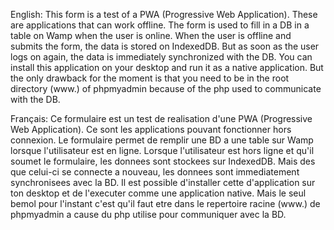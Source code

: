 English:
This form is a test of a PWA (Progressive Web Application). These are applications that can work offline. 
The form is used to fill in a DB in a table on Wamp when the user is online.
When the user is offline and submits the form, the data is stored on IndexedDB. 
But as soon as the user logs on again, the data is immediately synchronized with the DB. 
You can install this application on your desktop and run it as a native application. 
But the only drawback for the moment is that you need to be in the root directory (www.) of phpmyadmin because of the php used to communicate with the DB.

Français:
Ce formulaire est un test de realisation d'une PWA (Progressive Web Application). Ce sont les applications pouvant fonctionner hors connexion.
Le formulaire permet de remplir une BD a une table sur Wamp lorsque l'utilisateur est en ligne.
Lorsque l'utilisateur est hors ligne et qu'il soumet le formulaire, les donnees sont stockees sur IndexedDB. 
Mais des que celui-ci se connecte a nouveau, les donnees sont immediatement synchronisees avec la BD.
Il est possible d'installer cette d'application sur ton desktop et de l'executer comme une application native.
Mais le seul bemol pour l'instant c'est qu'il faut etre dans le repertoire racine (www.) de phpmyadmin a cause du php utilise
pour communiquer avec la BD.
